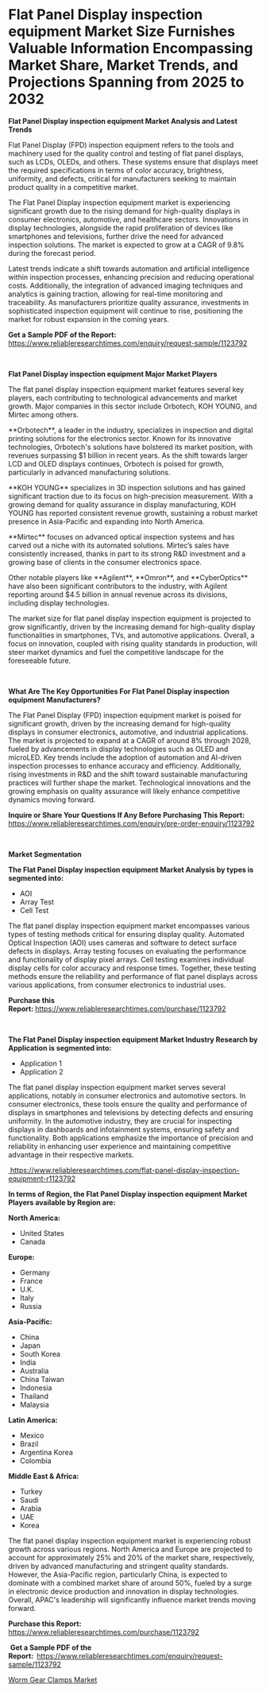 <p><h1>Flat Panel Display inspection equipment Market Size Furnishes Valuable Information Encompassing Market Share, Market Trends, and Projections Spanning from 2025 to 2032</h1></p><p><strong>Flat Panel Display inspection equipment Market Analysis and Latest Trends</strong></p>
<p><p>Flat Panel Display (FPD) inspection equipment refers to the tools and machinery used for the quality control and testing of flat panel displays, such as LCDs, OLEDs, and others. These systems ensure that displays meet the required specifications in terms of color accuracy, brightness, uniformity, and defects, critical for manufacturers seeking to maintain product quality in a competitive market. </p><p>The Flat Panel Display inspection equipment market is experiencing significant growth due to the rising demand for high-quality displays in consumer electronics, automotive, and healthcare sectors. Innovations in display technologies, alongside the rapid proliferation of devices like smartphones and televisions, further drive the need for advanced inspection solutions. The market is expected to grow at a CAGR of 9.8% during the forecast period. </p><p>Latest trends indicate a shift towards automation and artificial intelligence within inspection processes, enhancing precision and reducing operational costs. Additionally, the integration of advanced imaging techniques and analytics is gaining traction, allowing for real-time monitoring and traceability. As manufacturers prioritize quality assurance, investments in sophisticated inspection equipment will continue to rise, positioning the market for robust expansion in the coming years.</p></p>
<p><strong>Get a Sample PDF of the Report:&nbsp;</strong> <a href="https://www.reliableresearchtimes.com/enquiry/request-sample/1123792?utm_campaign=3363&utm_medium=2&utm_source=Github&utm_content=ia&utm_term=09042025&utm_id=flat-panel-display-inspection-equipment">https://www.reliableresearchtimes.com/enquiry/request-sample/1123792</a></p>
<p>&nbsp;</p>
<p><strong>Flat Panel Display inspection equipment Major Market Players</strong></p>
<p><p>The flat panel display inspection equipment market features several key players, each contributing to technological advancements and market growth. Major companies in this sector include Orbotech, KOH YOUNG, and Mirtec among others.</p><p>**Orbotech**, a leader in the industry, specializes in inspection and digital printing solutions for the electronics sector. Known for its innovative technologies, Orbotech's solutions have bolstered its market position, with revenues surpassing $1 billion in recent years. As the shift towards larger LCD and OLED displays continues, Orbotech is poised for growth, particularly in advanced manufacturing solutions.</p><p>**KOH YOUNG** specializes in 3D inspection solutions and has gained significant traction due to its focus on high-precision measurement. With a growing demand for quality assurance in display manufacturing, KOH YOUNG has reported consistent revenue growth, sustaining a robust market presence in Asia-Pacific and expanding into North America.</p><p>**Mirtec** focuses on advanced optical inspection systems and has carved out a niche with its automated solutions. Mirtec’s sales have consistently increased, thanks in part to its strong R&D investment and a growing base of clients in the consumer electronics space. </p><p>Other notable players like **Agilent**, **Omron**, and **CyberOptics** have also been significant contributors to the industry, with Agilent reporting around $4.5 billion in annual revenue across its divisions, including display technologies.</p><p>The market size for flat panel display inspection equipment is projected to grow significantly, driven by the increasing demand for high-quality display functionalities in smartphones, TVs, and automotive applications. Overall, a focus on innovation, coupled with rising quality standards in production, will steer market dynamics and fuel the competitive landscape for the foreseeable future.</p></p>
<p>&nbsp;</p>
<p><strong>What Are The Key Opportunities For Flat Panel Display inspection equipment Manufacturers?</strong></p>
<p><p>The Flat Panel Display (FPD) inspection equipment market is poised for significant growth, driven by the increasing demand for high-quality displays in consumer electronics, automotive, and industrial applications. The market is projected to expand at a CAGR of around 8% through 2028, fueled by advancements in display technologies such as OLED and microLED. Key trends include the adoption of automation and AI-driven inspection processes to enhance accuracy and efficiency. Additionally, rising investments in R&D and the shift toward sustainable manufacturing practices will further shape the market. Technological innovations and the growing emphasis on quality assurance will likely enhance competitive dynamics moving forward.</p></p>
<p><strong>Inquire or Share Your Questions If Any Before Purchasing This Report:</strong> <a href="https://www.reliableresearchtimes.com/enquiry/pre-order-enquiry/1123792?utm_campaign=3363&utm_medium=2&utm_source=Github&utm_content=ia&utm_term=09042025&utm_id=flat-panel-display-inspection-equipment">https://www.reliableresearchtimes.com/enquiry/pre-order-enquiry/1123792</a></p>
<p>&nbsp;</p>
<p><strong>Market Segmentation</strong></p>
<p><strong>The Flat Panel Display inspection equipment Market Analysis by types is segmented into:</strong></p>
<p><ul><li>AOI</li><li>Array Test</li><li>Cell Test</li></ul></p>
<p><p>The flat panel display inspection equipment market encompasses various types of testing methods critical for ensuring display quality. Automated Optical Inspection (AOI) uses cameras and software to detect surface defects in displays. Array testing focuses on evaluating the performance and functionality of display pixel arrays. Cell testing examines individual display cells for color accuracy and response times. Together, these testing methods ensure the reliability and performance of flat panel displays across various applications, from consumer electronics to industrial uses.</p></p>
<p><strong>Purchase this Report:&nbsp;</strong><a href="https://www.reliableresearchtimes.com/purchase/1123792?utm_campaign=3363&utm_medium=2&utm_source=Github&utm_content=ia&utm_term=09042025&utm_id=flat-panel-display-inspection-equipment">https://www.reliableresearchtimes.com/purchase/1123792</a></p>
<p>&nbsp;</p>
<p><strong>The Flat Panel Display inspection equipment Market Industry Research by Application is segmented into:</strong></p>
<p><ul><li>Application 1</li><li>Application 2</li></ul></p>
<p><p>The flat panel display inspection equipment market serves several applications, notably in consumer electronics and automotive sectors. In consumer electronics, these tools ensure the quality and performance of displays in smartphones and televisions by detecting defects and ensuring uniformity. In the automotive industry, they are crucial for inspecting displays in dashboards and infotainment systems, ensuring safety and functionality. Both applications emphasize the importance of precision and reliability in enhancing user experience and maintaining competitive advantage in their respective markets.</p></p>
<p><a href="https://www.reliableresearchtimes.com/flat-panel-display-inspection-equipment-r1123792?utm_campaign=3363&utm_medium=2&utm_source=Github&utm_content=ia&utm_term=09042025&utm_id=flat-panel-display-inspection-equipment">&nbsp;https://www.reliableresearchtimes.com/flat-panel-display-inspection-equipment-r1123792</a></p>
<p><strong>In terms of Region, the Flat Panel Display inspection equipment Market Players available by Region are:</strong></p>
<p>
    <p> <strong> North America: </strong>
        <ul>
            <li>United States</li>
            <li>Canada</li>
        </ul>
        </p> 
    <p> <strong> Europe: </strong>
        <ul>
            <li>Germany</li>
            <li>France</li>
            <li>U.K.</li>
            <li>Italy</li>
            <li>Russia</li>
        </ul>
        </p> 
    <p> <strong> Asia-Pacific: </strong>
        <ul>
            <li>China</li>
            <li>Japan</li>
            <li>South Korea</li>
            <li>India</li>
            <li>Australia</li>
            <li>China Taiwan</li>
            <li>Indonesia</li>
            <li>Thailand</li>
            <li>Malaysia</li>
        </ul>
        </p> 
    <p> <strong> Latin America: </strong>
        <ul>
            <li>Mexico</li>
            <li>Brazil</li>
            <li>Argentina Korea</li>
            <li>Colombia</li>
        </ul>
        </p> 
    <p> <strong> Middle East & Africa: </strong>
        <ul>
            <li>Turkey</li>
            <li>Saudi</li>
            <li>Arabia</li>
            <li>UAE</li>
            <li>Korea</li>
        </ul>
    </p>
    </p>
<p><p>The flat panel display inspection equipment market is experiencing robust growth across various regions. North America and Europe are projected to account for approximately 25% and 20% of the market share, respectively, driven by advanced manufacturing and stringent quality standards. However, the Asia-Pacific region, particularly China, is expected to dominate with a combined market share of around 50%, fueled by a surge in electronic device production and innovation in display technologies. Overall, APAC's leadership will significantly influence market trends moving forward.</p></p>
<p><strong>Purchase this Report: </strong><a href="https://www.reliableresearchtimes.com/purchase/1123792?utm_campaign=3363&utm_medium=2&utm_source=Github&utm_content=ia&utm_term=09042025&utm_id=flat-panel-display-inspection-equipment">https://www.reliableresearchtimes.com/purchase/1123792</a></p>
<p>&nbsp;<strong>Get a Sample PDF of the Report:&nbsp;&nbsp;</strong><a href="https://www.reliableresearchtimes.com/enquiry/request-sample/1123792?utm_campaign=3363&utm_medium=2&utm_source=Github&utm_content=ia&utm_term=09042025&utm_id=flat-panel-display-inspection-equipment">https://www.reliableresearchtimes.com/enquiry/request-sample/1123792</a></p>
<p><strong></strong></p>
<p><p><a href="https://github.com/messonmengen75/Market-Research-Report-List-1/blob/main/worm-gear-clamps-market.md?utm_campaign=3363&utm_medium=2&utm_source=Github&utm_content=ia&utm_term=09042025&utm_id=flat-panel-display-inspection-equipment">Worm Gear Clamps Market</a></p></p>